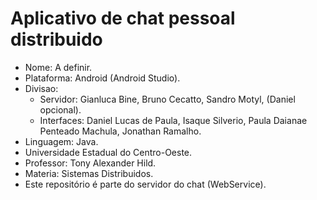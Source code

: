 # Aplicativo de chat pessoal distribuido

- Nome: A definir.
- Plataforma: Android (Android Studio).
- Divisao:
	- Servidor: Gianluca Bine, Bruno Cecatto, Sandro Motyl, (Daniel opcional).
	- Interfaces: Daniel Lucas de Paula, Isaque Silverio, Paula Daianae Penteado Machula, Jonathan Ramalho.
- Linguagem: Java.
- Universidade Estadual do Centro-Oeste.
- Professor: Tony Alexander Hild.
- Materia: Sistemas Distribuidos.
- Este repositório é parte do servidor do chat (WebService).